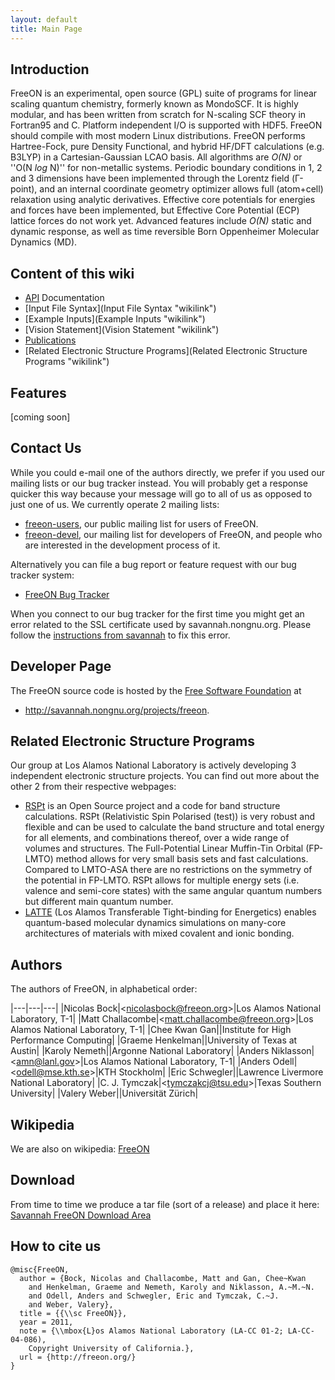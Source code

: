 ```yaml
---
layout: default
title: Main Page
---
```


Introduction
------------

FreeON is an experimental, open source (GPL) suite of programs for linear scaling quantum chemistry, formerly known as MondoSCF. It is highly modular, and has been written from scratch for N-scaling SCF theory in Fortran95 and C. Platform independent I/O is supported with HDF5. FreeON should compile with most modern Linux distributions. FreeON performs Hartree-Fock, pure Density Functional, and hybrid HF/DFT calculations (e.g. B3LYP) in a Cartesian-Gaussian LCAO basis. All algorithms are *O(N)* or ''O(N *log* N)'' for non-metallic systems. Periodic boundary conditions in 1, 2 and 3 dimensions have been implemented through the Lorentz field (Γ-point), and an internal coordinate geometry optimizer allows full (atom+cell) relaxation using analytic derivatives. Effective core potentials for energies and forces have been implemented, but Effective Core Potential (ECP) lattice forces do not work yet. Advanced features include *O(N)* static and dynamic response, as well as time reversible Born Oppenheimer Molecular Dynamics (MD).

Content of this wiki
--------------------

-   [API](API "wikilink") Documentation
-   [Input File Syntax](Input File Syntax "wikilink")
-   [Example Inputs](Example Inputs "wikilink")
-   [Vision Statement](Vision Statement "wikilink")
-   [Publications](Publications "wikilink")
-   [Related Electronic Structure Programs](Related Electronic Structure Programs "wikilink")

Features
--------

[coming soon]

Contact Us
----------

While you could e-mail one of the authors directly, we prefer if you used our mailing lists or our bug tracker instead. You will probably get a response quicker this way because your message will go to all of us as opposed to just one of us. We currently operate 2 mailing lists:

-   [freeon-users](http://lists.nongnu.org/mailman/listinfo/freeon-users), our public mailing list for users of FreeON.
-   [freeon-devel](http://lists.nongnu.org/mailman/listinfo/freeon-devel), our mailing list for developers of FreeON, and people who are interested in the development process of it.

Alternatively you can file a bug report or feature request with our bug tracker system:

-   [FreeON Bug Tracker](https://savannah.nongnu.org/bugs/?group=freeon)

When you connect to our bug tracker for the first time you might get an error related to the SSL certificate used by savannah.nongnu.org. Please follow the [instructions from savannah](http://savannah.nongnu.org/tls/tutorial/) to fix this error.

Developer Page
--------------

The FreeON source code is hosted by the [Free Software Foundation](http://www.fsf.org/) at

-   [<http://savannah.nongnu.org/projects/freeon>](http://savannah.nongnu.org/projects/freeon).

Related Electronic Structure Programs
-------------------------------------

Our group at Los Alamos National Laboratory is actively developing 3 independent electronic structure projects. You can find out more about the other 2 from their respective webpages:

-   [RSPt](http://www.rspt.net/) is an Open Source project and a code for band structure calculations. RSPt (Relativistic Spin Polarised (test)) is very robust and flexible and can be used to calculate the band structure and total energy for all elements, and combinations thereof, over a wide range of volumes and structures. The Full-Potential Linear Muffin-Tin Orbital (FP-LMTO) method allows for very small basis sets and fast calculations. Compared to LMTO-ASA there are no restrictions on the symmetry of the potential in FP-LMTO. RSPt allows for multiple energy sets (i.e. valence and semi-core states) with the same angular quantum numbers but different main quantum number.
-   [LATTE](http://savannah.nongnu.org/projects/latte) (Los Alamos Transferable Tight-binding for Energetics) enables quantum-based molecular dynamics simulations on many-core architectures of materials with mixed covalent and ionic bonding.

Authors
-------

The authors of FreeON, in alphabetical order:

|---|---|---|
|Nicolas Bock|\<[nicolasbock@freeon.org](http://mailto:nicolasbock@freeon.org)\>|Los Alamos National Laboratory, T-1|
|Matt Challacombe|\<[matt.challacombe@freeon.org](http://mailto:matt.challacombe@freeon.org)\>|Los Alamos National Laboratory, T-1|
|Chee Kwan Gan||Institute for High Performance Computing|
|Graeme Henkelman||University of Texas at Austin|
|Karoly Nemeth||Argonne National Laboratory|
|Anders Niklasson|\<[amn@lanl.gov](http://mailto:amn@lanl.gov)\>|Los Alamos National Laboratory, T-1|
|Anders Odell|\<[odell@mse.kth.se](http://mailto:odell@mse.kth.se)\>|KTH Stockholm|
|Eric Schwegler||Lawrence Livermore National Laboratory|
|C. J. Tymczak|\<[tymczakcj@tsu.edu](http://mailto:tymczakcj@tsu.edu)\>|Texas Southern University|
|Valery Weber||Universität Zürich|

Wikipedia
---------

We are also on wikipedia: [FreeON](http://en.wikipedia.org/wiki/FreeON)

Download
--------

From time to time we produce a tar file (sort of a release) and place it here: [Savannah FreeON Download Area](http://savannah.nongnu.org/files/?group=freeon)

How to cite us
--------------

    @misc{FreeON,
      author = {Bock, Nicolas and Challacombe, Matt and Gan, Chee~Kwan
        and Henkelman, Graeme and Nemeth, Karoly and Niklasson, A.~M.~N.
        and Odell, Anders and Schwegler, Eric and Tymczak, C.~J.
        and Weber, Valery},
      title = {{\\sc FreeON}},
      year = 2011,
      note = {\\mbox{L}os Alamos National Laboratory (LA-CC 01-2; LA-CC-04-086),
        Copyright University of California.},
      url = {http://freeon.org/}
    }
